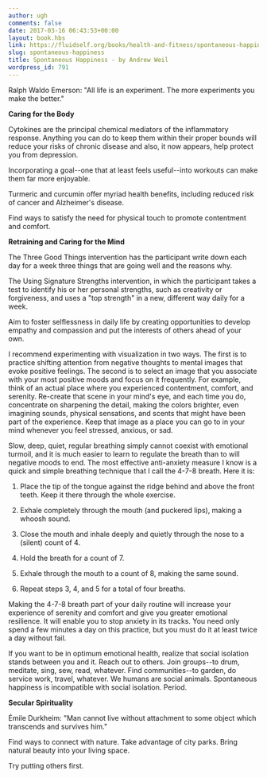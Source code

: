 ```yaml
---
author: ugh
comments: false
date: 2017-03-16 06:43:53+00:00
layout: book.hbs
link: https://fluidself.org/books/health-and-fitness/spontaneous-happiness/
slug: spontaneous-happiness
title: Spontaneous Happiness - by Andrew Weil
wordpress_id: 791
---
```


Ralph Waldo Emerson: "All life is an experiment. The more experiments you make the better."

**Caring for the Body**

Cytokines are the principal chemical mediators of the inflammatory response. Anything you can do to keep them within their proper bounds will reduce your risks of chronic disease and also, it now appears, help protect you from depression.

Incorporating a goal--one that at least feels useful--into workouts can make them far more enjoyable.

Turmeric and curcumin offer myriad health benefits, including reduced risk of cancer and Alzheimer's disease.

Find ways to satisfy the need for physical touch to promote contentment and comfort.

**Retraining and Caring for the Mind**

The Three Good Things intervention has the participant write down each day for a week three things that are going well and the reasons why.

The Using Signature Strengths intervention, in which the participant takes a test to identify his or her personal strengths, such as creativity or forgiveness, and uses a "top strength" in a new, different way daily for a week.

Aim to foster selflessness in daily life by creating opportunities to develop empathy and compassion and put the interests of others ahead of your own.

I recommend experimenting with visualization in two ways. The first is to practice shifting attention from negative thoughts to mental images that evoke positive feelings. The second is to select an image that you associate with your most positive moods and focus on it frequently. For example, think of an actual place where you experienced contentment, comfort, and serenity. Re-create that scene in your mind's eye, and each time you do, concentrate on sharpening the detail, making the colors brighter, even imagining sounds, physical sensations, and scents that might have been part of the experience. Keep that image as a place you can go to in your mind whenever you feel stressed, anxious, or sad.

Slow, deep, quiet, regular breathing simply cannot coexist with emotional turmoil, and it is much easier to learn to regulate the breath than to will negative moods to end. The most effective anti-anxiety measure I know is a quick and simple breathing technique that I call the 4-7-8 breath. Here it is:

1.  Place the tip of the tongue against the ridge behind and above the front teeth. Keep it there through the whole exercise.

2.  Exhale completely through the mouth (and puckered lips), making a whoosh sound.

3.  Close the mouth and inhale deeply and quietly through the nose to a (silent) count of 4.

4.  Hold the breath for a count of 7.

5.  Exhale through the mouth to a count of 8, making the same sound.

6.  Repeat steps 3, 4, and 5 for a total of four breaths.

Making the 4-7-8 breath part of your daily routine will increase your experience of serenity and comfort and give you greater emotional resilience. It will enable you to stop anxiety in its tracks. You need only spend a few minutes a day on this practice, but you must do it at least twice a day without fail.

If you want to be in optimum emotional health, realize that social isolation stands between you and it. Reach out to others. Join groups--to drum, meditate, sing, sew, read, whatever. Find communities--to garden, do service work, travel, whatever. We humans are social animals. Spontaneous happiness is incompatible with social isolation. Period.

**Secular Spirituality**

Émile Durkheim: "Man cannot live without attachment to some object which transcends and survives him."

Find ways to connect with nature. Take advantage of city parks. Bring natural beauty into your living space.

Try putting others first.
